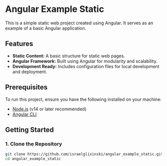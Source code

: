 # Angular Example Static

This is a simple static web project created using Angular. It serves as an example of a basic Angular application.

## Features

- **Static Content:** A basic structure for static web pages.
- **Angular Framework:** Built using Angular for modularity and scalability.
- **Development Ready:** Includes configuration files for local development and deployment.

## Prerequisites

To run this project, ensure you have the following installed on your machine:

- [Node.js](https://nodejs.org/) (v14 or later recommended)
- [Angular CLI](https://angular.io/cli)

## Getting Started

### 1. Clone the Repository

```bash
git clone https://github.com/israelglixinski/angular_example_static.git
cd angular_example_static
